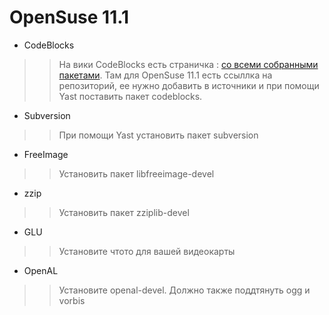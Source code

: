 # OpenSuse 11.1 #
  * CodeBlocks
> > На вики CodeBlocks есть страничка :
> > [со всеми собранными пакетами](http://wiki.codeblocks.org/index.php?title=Compiled_packages_of_Code::Blocks). Там для OpenSuse 11.1 есть ссыллка на репозиторий, ее нужно добавить в источники и при помощи Yast поставить пакет codeblocks.
  * Subversion
> > При помощи Yast установить пакет subversion
  * FreeImage
> > Установить пакет libfreeimage-devel
  * zzip
> > Установить пакет zziplib-devel
  * GLU
> > Установите чтото для вашей видеокарты
  * OpenAL
> > Установите openal-devel. Должно также поддтянуть ogg и vorbis